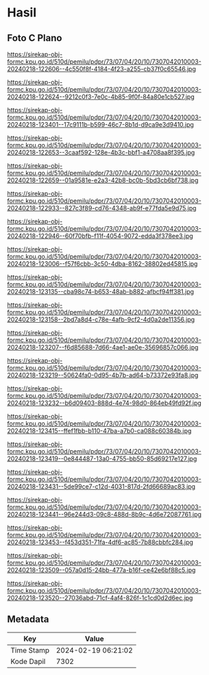 # Hasil

## Foto C Plano

https://sirekap-obj-formc.kpu.go.id/510d/pemilu/pdpr/73/07/04/20/10/7307042010003-20240218-122606--4c550f8f-4184-4f23-a255-cb37f0c65546.jpg

https://sirekap-obj-formc.kpu.go.id/510d/pemilu/pdpr/73/07/04/20/10/7307042010003-20240218-122624--9212c0f3-7e0c-4b85-9f0f-84a80e1cb527.jpg

https://sirekap-obj-formc.kpu.go.id/510d/pemilu/pdpr/73/07/04/20/10/7307042010003-20240218-123401--17c9111b-b599-46c7-8b1d-d9ca9e3d9410.jpg

https://sirekap-obj-formc.kpu.go.id/510d/pemilu/pdpr/73/07/04/20/10/7307042010003-20240218-122653--3caaf592-128e-4b3c-bbf1-a4708aa8f395.jpg

https://sirekap-obj-formc.kpu.go.id/510d/pemilu/pdpr/73/07/04/20/10/7307042010003-20240218-122659--01a9581e-e2a3-42b8-bc0b-5bd3cb6bf738.jpg

https://sirekap-obj-formc.kpu.go.id/510d/pemilu/pdpr/73/07/04/20/10/7307042010003-20240218-122933--827c3f89-cd76-4348-ab9f-e77fda5e9d75.jpg

https://sirekap-obj-formc.kpu.go.id/510d/pemilu/pdpr/73/07/04/20/10/7307042010003-20240218-122946--60f70bfb-f11f-4054-9072-edda3f378ee3.jpg

https://sirekap-obj-formc.kpu.go.id/510d/pemilu/pdpr/73/07/04/20/10/7307042010003-20240218-123006--f57f6cbb-3c50-4dba-8162-38802ed45815.jpg

https://sirekap-obj-formc.kpu.go.id/510d/pemilu/pdpr/73/07/04/20/10/7307042010003-20240218-123135--cba98c74-b653-48ab-b882-afbcf94ff381.jpg

https://sirekap-obj-formc.kpu.go.id/510d/pemilu/pdpr/73/07/04/20/10/7307042010003-20240218-123158--2bd7a8d4-c78e-4afb-9cf2-4d0a2de11356.jpg

https://sirekap-obj-formc.kpu.go.id/510d/pemilu/pdpr/73/07/04/20/10/7307042010003-20240218-123207--f6d85688-7d66-4ae1-ae0e-35696857c066.jpg

https://sirekap-obj-formc.kpu.go.id/510d/pemilu/pdpr/73/07/04/20/10/7307042010003-20240218-123219--50624fa0-0d95-4b7b-ad64-b73372e93fa8.jpg

https://sirekap-obj-formc.kpu.go.id/510d/pemilu/pdpr/73/07/04/20/10/7307042010003-20240218-123232--b6d09403-888d-4e74-98d0-864eb49fd92f.jpg

https://sirekap-obj-formc.kpu.go.id/510d/pemilu/pdpr/73/07/04/20/10/7307042010003-20240218-123415--ffef1fbb-b110-47ba-a7b0-ca088c60384b.jpg

https://sirekap-obj-formc.kpu.go.id/510d/pemilu/pdpr/73/07/04/20/10/7307042010003-20240218-123419--0e844487-13a0-4755-bb50-85d69217e127.jpg

https://sirekap-obj-formc.kpu.go.id/510d/pemilu/pdpr/73/07/04/20/10/7307042010003-20240218-123431--5de99ce7-c12d-4031-817d-2fd66689ac83.jpg

https://sirekap-obj-formc.kpu.go.id/510d/pemilu/pdpr/73/07/04/20/10/7307042010003-20240218-123441--96e244d3-09c8-488d-8b9c-4d6e72087761.jpg

https://sirekap-obj-formc.kpu.go.id/510d/pemilu/pdpr/73/07/04/20/10/7307042010003-20240218-123453--f453d351-71fa-4df6-ac85-7b88cbbfc284.jpg

https://sirekap-obj-formc.kpu.go.id/510d/pemilu/pdpr/73/07/04/20/10/7307042010003-20240218-123509--057a0d15-24bb-477a-b16f-ce42e6bf88c5.jpg

https://sirekap-obj-formc.kpu.go.id/510d/pemilu/pdpr/73/07/04/20/10/7307042010003-20240218-123520--27036abd-71cf-4af4-826f-1c1cd0d2d6ec.jpg


## Metadata

| Key        | Value               |
| ---------- | ------------------- |
| Time Stamp | 2024-02-19 06:21:02 |
| Kode Dapil | 7302                |



